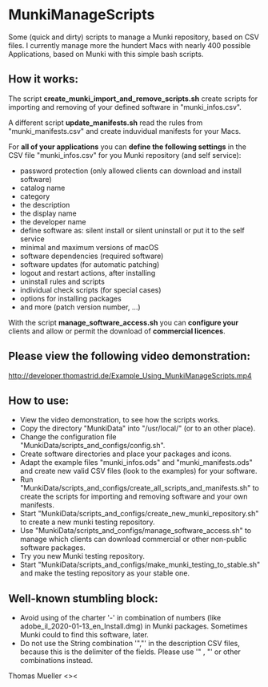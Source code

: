# MunkiManageScripts

Some (quick and dirty) scripts to manage a Munki repository, based on CSV files.
I currently manage more the hundert Macs with nearly 400 possible Applications, based on Munki with this simple bash scripts.

## How it works:

The script **create_munki_import_and_remove_scripts.sh** create scripts for importing and removing of your defined software in "munki_infos.csv".

A different script **update_manifests.sh** read the rules from "munki_manifests.csv" and create induvidual manifests for your Macs.

For **all of your applications** you can **define the following settings** in the CSV file "munki_infos.csv" for you Munki repository (and self service):

* password protection (only allowed clients can download and install software)
* catalog name
* category
* the description
* the display name
* the developer name
* define software as: silent install or silent uninstall or put it to the self service
* minimal and maximum versions of macOS
* software dependencies (required software)
* software updates (for automatic patching)
* logout and restart actions, after installing
* uninstall rules and scripts
* individual check scripts (for special cases)
* options for installing packages
* and more (patch version number, ...)

With the script **manage_software_access.sh** you can **configure your** clients and allow or permit the download of **commercial licences**. 

## Please view the following video demonstration:

http://developer.thomastrid.de/Example_Using_MunkiManageScripts.mp4

## How to use:

* View the video demonstration, to see how the scripts works.
* Copy the directory "MunkiData" into "/usr/local/" (or to an other place).
* Change the configuration file "MunkiData/scripts_and_configs/config.sh".
* Create software directories and place your packages and icons.
* Adapt the example files "munki_infos.ods" and "munki_manifests.ods" and create new valid CSV files (look to the examples) for your software.
* Run "MunkiData/scripts_and_configs/create_all_scripts_and_manifests.sh" to create the scripts for importing and removing software and your own manifests.
* Start "MunkiData/scripts_and_configs/create_new_munki_repository.sh" to create a new  munki testing repository.
* Use "MunkiData/scripts_and_configs/manage_software_access.sh" to manage which clients can download commercial or other non-public software packages.
* Try you new Munki testing repository.
* Start "MunkiData/scripts_and_configs/make_munki_testing_to_stable.sh" and make the testing repository as your stable one.

## Well-known stumbling block:

* Avoid using of the charter '-' in combination of numbers (like adobe_il_2020-01-13_en_Install.dmg) in Munki packages. Sometimes Munki could to find this software, later.
* Do not use the String combination '","' in the description CSV files, because this is the delimiter of the fields. Please use '" , "' or other combinations instead.

Thomas Mueller <><
